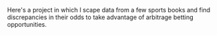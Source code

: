 Here's a project in which I scape data from a few sports books and find discrepancies in their odds to take advantage of arbitrage betting opportunities.

